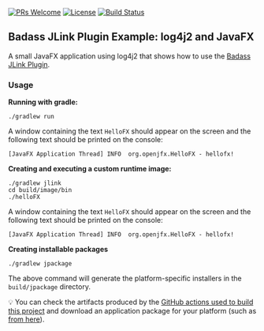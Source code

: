 [![PRs Welcome](https://img.shields.io/badge/PRs-welcome-brightgreen.svg?style=flat-square)](http://makeapullrequest.com)
[![License](https://img.shields.io/badge/License-Apache%202.0-blue.svg)](https://github.com/beryx-gist/badass-jlink-example-log4j2-javafx/blob/master/LICENSE)
[![Build Status](https://github.com/beryx-gist/badass-jlink-example-log4j2-javafx/workflows/Gradle%20Build/badge.svg)](https://github.com/beryx-gist/badass-jlink-example-log4j2-javafx/actions?query=workflow%3A%22Gradle+Build%22)

## Badass JLink Plugin Example: log4j2 and JavaFX ##

A small JavaFX application using log4j2 that shows how to use the [Badass JLink Plugin](https://github.com/beryx/badass-jlink-plugin/).


### Usage
**Running with gradle:**
```
./gradlew run
```

A window containing the text `HelloFX` should appear on the screen and the following text should be printed on the console:
```
[JavaFX Application Thread] INFO  org.openjfx.HelloFX - hellofx!
```


**Creating and executing a custom runtime image:**
```
./gradlew jlink
cd build/image/bin
./helloFX
```

A window containing the text `HelloFX` should appear on the screen and the following text should be printed on the console:
```
[JavaFX Application Thread] INFO  org.openjfx.HelloFX - hellofx!
```


**Creating installable packages**
```
./gradlew jpackage
```

The above command will generate the platform-specific installers in the `build/jpackage` directory.

:bulb: You can check the artifacts produced by the [GitHub actions used to build this project](https://github.com/beryx-gist/badass-jlink-example-log4j2-javafx/actions?query=workflow%3A%22Gradle+Build%22) and download an application package for your platform (such as [from here](https://github.com/beryx-gist/badass-jlink-example-log4j2-javafx/actions/runs/1198565779#artifacts)).
